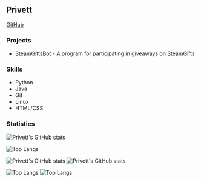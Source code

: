 ## Privett

[GitHub](https://github.com/Privett)

### Projects
- [SteamGiftsBot](https://github.com/Privett/steamgifts-bot) - A program for participating in giveaways on [SteamGifts](https://www.steamgifts.com/)

### Skills
- Python
- Java
- Git
- Linux
- HTML/CSS

### Statistics
![Privett's GitHub stats](https://github-readme-stats.vercel.app/api?username=Privett&show_icons=true&hide_border=true)

![Top Langs](https://github-readme-stats.vercel.app/api/top-langs/?username=Privett&layout=compact&hide_border=true&hide_title=true)

![Privett's GitHub stats](https://github-readme-stats.vercel.app/api?username=Privett&show_icons=true&hide_border=true&theme=dark&icon_color=white&text_color=white)
![Privett's GitHub stats](https://github-readme-stats.vercel.app/api?username=Privett&show_icons=true&hide_border=true&theme=light&icon_color=black&text_color=black)

![Top Langs](https://github-readme-stats.vercel.app/api/top-langs/?username=Privett&layout=compact&hide_border=true&hide_title=true&theme=dark&text_color=white)
![Top Langs](https://github-readme-stats.vercel.app/api/top-langs/?username=Privett&layout=compact&hide_border=true&hide_title=true&theme=light&text_color=black)
